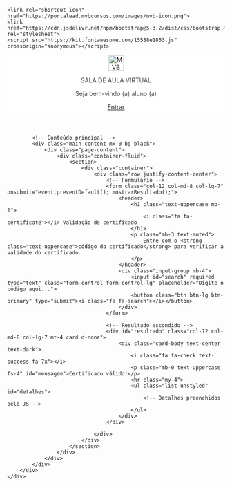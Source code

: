 <!DOCTYPE html>
<html lang="pt-BR">
<head>
    <meta charset="utf-8"/>
    <title>Validar certificado | MVB CURSOS</title>
    <meta name="viewport" content="width=device-width, initial-scale=1.0">

    <link rel="shortcut icon" href="https://portalead.mvbcursos.com/images/mvb-icon.png">
    <link href="https://cdn.jsdelivr.net/npm/bootstrap@5.3.2/dist/css/bootstrap.min.css" rel="stylesheet">
    <script src="https://kit.fontawesome.com/15588e1853.js" crossorigin="anonymous"></script>
</head>

<body data-topbar="dark">
    <div id="app">
        <div id="layout-wrapper">
            <!-- Cabeçalho -->
            <header id="page-topbar" style="background-color: #fff">
                <div class="navbar-header d-flex justify-content-between align-items-center p-2">
                    <div class="d-flex align-items-center">
                        <a href="https://portalead.mvbcursos.com/dashboard">
                            <img src="https://portalead.mvbcursos.com/images/mvb_logo_default.png" alt="MVB CURSOS" style="height: 35px; width: auto;">
                        </a>
                        <div class="ms-3" style="color: #454545;">
                            <p class="font-size-14 font-weight-semibold mb-0 d-none d-sm-block">SALA DE AULA VIRTUAL</p>
                            <p class="font-size-14 mb-0 d-none d-sm-block">Seja bem-vindo (a) aluno (a)</p>
                        </div>
                    </div>
                    <div>
                        <a href="https://portalead.mvbcursos.com/login" class="btn btn-primary d-flex align-items-center">
                            <i class="fa fa-sign-in-alt me-2"></i> Entrar
                        </a>
                    </div>
                </div>
            </header>

            <!-- Conteúdo principal -->
            <div class="main-content mx-0 bg-black">
                <div class="page-content">
                    <div class="container-fluid">
                        <section>
                            <div class="container">
                                <div class="row justify-content-center">
                                    <!-- Formulário -->
                                    <form class="col-12 col-md-8 col-lg-7" onsubmit="event.preventDefault(); mostrarResultado();">
                                        <header>
                                            <h1 class="text-uppercase mb-1">
                                                <i class="fa fa-certificate"></i> Validação de certificado
                                            </h1>
                                            <p class="mb-3 text-muted">
                                                Entre com o <strong class="text-uppercase">código do certificado</strong> para verificar a validade do certificado.
                                            </p>
                                        </header>
                                        <div class="input-group mb-4">
                                            <input id="search" required type="text" class="form-control form-control-lg" placeholder="Digite o código aqui...">
                                            <button class="btn btn-lg btn-primary" type="submit"><i class="fa fa-search"></i></button>
                                        </div>
                                    </form>

                                    <!-- Resultado escondido -->
                                    <div id="resultado" class="col-12 col-md-8 col-lg-7 mt-4 card d-none">
                                        <div class="card-body text-center text-dark">
                                            <i class="fa fa-check text-success fa-7x"></i>
                                            <p class="mb-0 text-uppercase fs-4" id="mensagem">Certificado válido!</p>
                                            <hr class="my-4">
                                            <ul class="list-unstyled" id="detalhes">
                                                <!-- Detalhes preenchidos pelo JS -->
                                            </ul>
                                        </div>
                                    </div>

                                </div>
                            </div>
                        </section>
                    </div>
                </div>
            </div>
        </div>
    </div>

<script>
// Nome fixo
const nomeAluno = "Samuel Santos de Sousa";
// Lista de códigos válidos para esse aluno
const codigosValidos = ["08313654392", "1731251567101443/24", "1731252567101443/24", "1731253567101443/24"];

    const nomeAluno = "Joedson de Oliveira Silva";
// Lista de códigos válidos para esse aluno
const codigosValidos = ["81300662204", "1731240567101413/24"];

function mostrarResultado() {
    const input = document.getElementById("search").value.trim();
    const resultado = document.getElementById("resultado");
    const detalhes = document.getElementById("detalhes");

    if (codigosValidos.includes(input)) {
        detalhes.innerHTML = `
            <li>Nome: <strong>${nomeAluno}</strong></li>
            <li>Gerado em: <strong>10/11/2024</strong></li>
            <li>Código: <strong>${input}</strong></li>
        `;
    } else {
        detalhes.innerHTML = `
            <li>❌ Código não encontrado.</li>
        `;
    }

    resultado.classList.remove("d-none");
}
</script>

</body>
</html>
